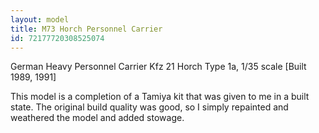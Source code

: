 ```yaml
---
layout: model
title: M73 Horch Personnel Carrier
id: 72177720308525074
---
```


German Heavy Personnel Carrier Kfz 21 Horch Type 1a, 1/35 scale
[Built 1989, 1991]

This model is a completion of a Tamiya kit that was given to me in a built state. The original build quality was good, so I simply repainted and weathered the model and added stowage.


